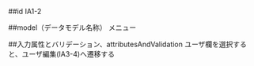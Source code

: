 ##id
IA1-2

##model（データモデル名称）
メニュー

##入力属性とバリデーション、attributesAndValidation
ユーザ欄を選択すると、ユーザ編集(IA3-4)へ遷移する

